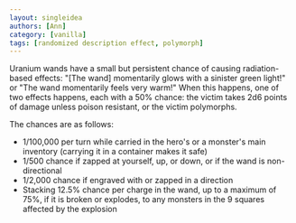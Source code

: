 ```yaml
---
layout: singleidea
authors: [Ann]
category: [vanilla]
tags: [randomized description effect, polymorph]
---
```

Uranium wands have a small but persistent chance of causing radiation-based
effects: "[The wand] momentarily glows with a sinister green light!" or "The
wand momentarily feels very warm!" When this happens, one of two effects
happens, each with a 50% chance: the victim takes 2d6 points of damage unless
poison resistant, or the victim polymorphs.

The chances are as follows:
* 1/100,000 per turn while carried in the hero's or a monster's main inventory
  (carrying it in a container makes it safe)
* 1/500 chance if zapped at yourself, up, or down, or if the wand is
  non-directional
* 1/2,000 chance if engraved with or zapped in a direction
* Stacking 12.5% chance per charge in the wand, up to a maximum of 75%, if it is
  broken or explodes, to any monsters in the 9 squares affected by the explosion
